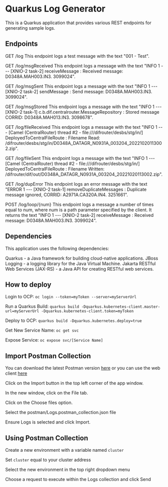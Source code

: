 # Quarkus Log Generator

This is a Quarkus application that provides various REST endpoints for generating sample logs.

## Endpoints

GET /log
This endpoint logs a test message with the text "001 - Test".

GET /log/msgReceived
This endpoint logs a message with the text "INFO 1 --- [XNIO-2 task-2] receiveMessage : Received message: D0348A.MAH003.IN3. 3099024".

GET /log/msgSent
This endpoint logs a message with the text "INFO 1 --- [XNIO-2 task-2] sendMessage : Send message: D0348A.MAH003.IN3. 3099024".

GET /log/msgStored
This endpoint logs a message with the text "INFO 1 --- [XNIO-2 task-1] c.b.dif.centralrouter.MessageRepository : Stored message CORRID: D0348A.MAH013.IN3. 3098678".

GET /log/fileReceived
This endpoint logs a message with the text "INFO 1 --- [Camel (CentralRouter) thread #2 - file:///difrouter/desbs/stg/in/] DeployedToCentralFileRoute : Filename Read: /difrouter/desbs/stg/in/D0348A_DATAGR_N0931A_003204_20221020113002.zip".

GET /log/fileSent
This endpoint logs a message with the text "INFO 1 --- [Camel (CentralRouter) thread #2 - file:///difrouter/desbs/stg/in/] DeployedToCentralFileRoute : Filename Written: /difrouter/dif/out/D0348A_DATAGR_N0931A_003204_20221020113002.zip".

GET /log/dupError
This endpoint logs an error message with the text "ERROR 1 --- [XNIO-2 task-1] removeDuplicateMessages : Duplicate message ignored, CORRID: A2971A.CA320A.IN4. 3251661".

POST /log/loop/{num}
This endpoint logs a message a number of times equal to num, where num is a path parameter specified by the client. It returns the text "INFO 1 --- [XNIO-2 task-2] receiveMessage : Received message: D0348A.MAH003.IN3. 3099024".

## Dependencies

This application uses the following dependencies:

Quarkus - a Java framework for building cloud-native applications.
JBoss Logging - a logging library for the Java Virtual Machine.
Jakarta RESTful Web Services (JAX-RS) - a Java API for creating RESTful web services.

## How to deploy

Login to OCP:
```oc login --token=myToken --server=myServerUrl```

Run a Quarkus Build:
```quarkus build -Dquarkus.kubernetes-client.master-url=myServerUrl -Dquarkus.kubernetes-client.token=myToken```

Deploy to OCP:
```quarkus build -Dquarkus.kubernetes.deploy=true```

Get New Service Name: ```oc get svc```

Expose Service: ```oc expose svc/[Service Name]```

## Import Postman Collection

You can download the latest Postman version [here](https://www.postman.com/downloads/) or you can use the web client [here](https://www.postman.com/)

Click on the Import button in the top left corner of the app window.

In the new window, click on the File tab.

Click on the Choose files option.

Select the postman/Logs.postman_collection.json file

Ensure Logs is selected and click Import.

## Using Postman Collection

Create a new environment with a variable named `cluster`

Set `cluster` equal to your cluster address

Select the new environment in the top right dropdown menu

Choose a request to execute within the Logs collection and click Send